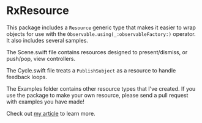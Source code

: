 # RxResource

This package includes a `Resource` generic type that makes it easier to wrap objects for use with the `Observable.using(_:observableFactory:)` operator. It also includes several samples.

The Scene.swift file contains resources designed to present/dismiss, or push/pop, view controllers.

The Cycle.swift file treats a `PublishSubject` as a resource to handle feedback loops.

The Examples folder contains other resource types that I've created. If you use the package to make your own resource, please send a pull request with examples you have made!

Check out [my article](https://danielt1263.medium.com/dealing-with-resources-in-rxswift-cd149d2322f4) to learn more.
